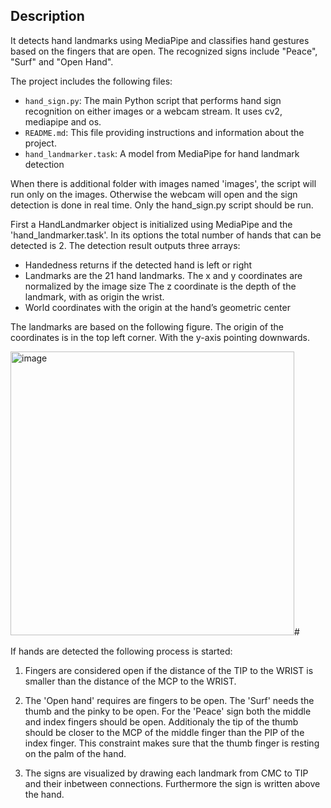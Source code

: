 ## Description 

It detects hand landmarks using MediaPipe and classifies hand gestures based on the fingers that are open. The recognized signs include "Peace", "Surf" and "Open Hand".

The project includes the following files:
- `hand_sign.py`: The main Python script that performs hand sign recognition on either images or a webcam stream. It uses cv2, mediapipe and os. 
- `README.md`: This file providing instructions and information about the project.
- `hand_landmarker.task`: A model from MediaPipe for hand landmark detection

When there is additional folder with images named 'images', the script will run only on the images. Otherwise the webcam will open and the sign detection is done in real time. Only the hand_sign.py script should be run.

First a HandLandmarker object is initialized using MediaPipe and the 'hand_landmarker.task'. In its options the total number of hands that can be detected is 2. The detection result outputs three arrays:
-	Handedness returns if the detected hand is left or right
-	Landmarks are the 21 hand landmarks. The x and y coordinates are normalized by the image size The z coordinate is the depth of the landmark, with as origin the wrist.
- World coordinates with the origin at the hand’s geometric center

The landmarks are based on the following figure. The origin of the coordinates is in the top left corner. With the y-axis pointing downwards. 

<img width="454" alt="image" src="https://github.com/rafaelarrebola/HandSign/assets/131361835/ff797303-2bc2-46ef-b3ac-2c7b0472034d"># 

If hands are detected the following process is started: 

1) Fingers are considered open if the distance of the TIP to the WRIST is smaller than the distance of the MCP to the WRIST.

2) The 'Open hand' requires are fingers to be open. The 'Surf' needs the thumb and the pinky to be open. For the 'Peace' sign both the middle and index fingers should be open. Additionaly the tip of the thumb should be closer to the MCP of the middle finger than the PIP of the index finger. This constraint makes sure that the thumb finger is resting on the palm of the hand.

3) The signs are visualized by drawing each landmark from CMC to TIP and their inbetween connections. Furthermore the sign is written above the hand. 



